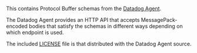 This contains Protocol Buffer schemas from the [Datadog Agent][1].

The Datadog Agent provides an HTTP API that accepts MessagePack-encoded bodies
that satisfy the schemas in different ways depending on which endpoint is used.

The included [LICENSE](LICENSE) file is that distributed with the Datadog Agent
source.

[1]: https://github.com/datadog/datadog-agent
